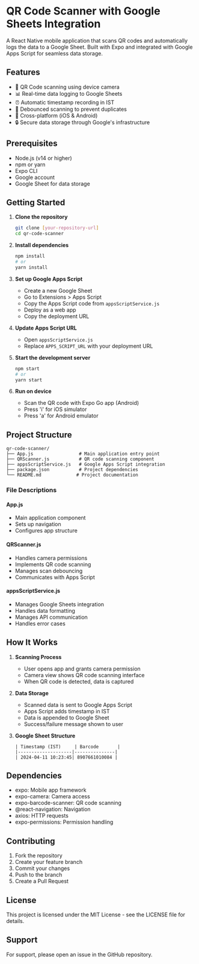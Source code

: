 # QR Code Scanner with Google Sheets Integration

A React Native mobile application that scans QR codes and automatically logs the data to a Google Sheet. Built with Expo and integrated with Google Apps Script for seamless data storage.

## Features

- 📱 QR Code scanning using device camera
- 📊 Real-time data logging to Google Sheets
- ⏰ Automatic timestamp recording in IST
- 🔄 Debounced scanning to prevent duplicates
- 📱 Cross-platform (iOS & Android)
- 🔒 Secure data storage through Google's infrastructure

## Prerequisites

- Node.js (v14 or higher)
- npm or yarn
- Expo CLI
- Google account
- Google Sheet for data storage

## Getting Started

1. **Clone the repository**
   ```bash
   git clone [your-repository-url]
   cd qr-code-scanner
   ```

2. **Install dependencies**
   ```bash
   npm install
   # or
   yarn install
   ```

3. **Set up Google Apps Script**
   - Create a new Google Sheet
   - Go to Extensions > Apps Script
   - Copy the Apps Script code from `appsScriptService.js`
   - Deploy as a web app
   - Copy the deployment URL

4. **Update Apps Script URL**
   - Open `appsScriptService.js`
   - Replace `APPS_SCRIPT_URL` with your deployment URL

5. **Start the development server**
   ```bash
   npm start
   # or
   yarn start
   ```

6. **Run on device**
   - Scan the QR code with Expo Go app (Android)
   - Press 'i' for iOS simulator
   - Press 'a' for Android emulator

## Project Structure

```
qr-code-scanner/
├── App.js                 # Main application entry point
├── QRScanner.js           # QR code scanning component
├── appsScriptService.js   # Google Apps Script integration
├── package.json           # Project dependencies
└── README.md             # Project documentation
```

### File Descriptions

#### App.js
- Main application component
- Sets up navigation
- Configures app structure

#### QRScanner.js
- Handles camera permissions
- Implements QR code scanning
- Manages scan debouncing
- Communicates with Apps Script

#### appsScriptService.js
- Manages Google Sheets integration
- Handles data formatting
- Manages API communication
- Handles error cases

## How It Works

1. **Scanning Process**
   - User opens app and grants camera permission
   - Camera view shows QR code scanning interface
   - When QR code is detected, data is captured

2. **Data Storage**
   - Scanned data is sent to Google Apps Script
   - Apps Script adds timestamp in IST
   - Data is appended to Google Sheet
   - Success/failure message shown to user

3. **Google Sheet Structure**
   ```
   | Timestamp (IST)     | Barcode       |
   |--------------------|---------------|
   | 2024-04-11 10:23:45| 8907661010084 |
   ```

## Dependencies

- expo: Mobile app framework
- expo-camera: Camera access
- expo-barcode-scanner: QR code scanning
- @react-navigation: Navigation
- axios: HTTP requests
- expo-permissions: Permission handling

## Contributing

1. Fork the repository
2. Create your feature branch
3. Commit your changes
4. Push to the branch
5. Create a Pull Request

## License

This project is licensed under the MIT License - see the LICENSE file for details.

## Support

For support, please open an issue in the GitHub repository. 